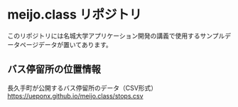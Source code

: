 # meijo.class リポジトリ
このリポジトリには名城大学アプリケーション開発の講義で使用するサンプルデータページデータが置いてあります。

## バス停留所の位置情報

長久手町が公開するバス停留所のデータ（CSV形式）
https://ueponx.github.io/meijo.class/stops.csv
